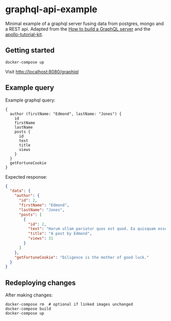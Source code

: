 # graphql-api-example

Minimal example of a graphql server fusing data from postgres, mongo and a REST api. Adapted from the [How to build a GraphQL server](https://medium.com/apollo-stack/tutorial-building-a-graphql-server-cddaa023c035) and the [apollo-tutorial-kit](https://github.com/apollostack/apollo-tutorial-kit).

## Getting started

```
docker-compose up
```

Visit [http://localhost:8080/graphiql](http://localhost:8080/graphiql)

## Example query

Example graphql query:

```
{
  author (firstName: "Edmond", lastName: "Jones") {
    id
    firstName
    lastName
    posts {
      id
      text
      title
      views  
    }
  }
  getFortuneCookie
}
```

Expected response:

```json
{
  "data": {
    "author": {
      "id": 2,
      "firstName": "Edmond",
      "lastName": "Jones",
      "posts": [
        {
          "id": 2,
          "text": "Harum ullam pariatur quos est quod. Ea quisquam esse quia et commodi autem. Ut exercitationem maiores et voluptas.",
          "title": "A post by Edmond",
          "views": 31
        }
      ]
    },
    "getFortuneCookie": "Diligence is the mother of good luck."
  }
}
```

## Redeploying changes

After making changes:

```
docker-compose rm  # optional if linked images unchanged
docker-compose build
docker-compose up
```
